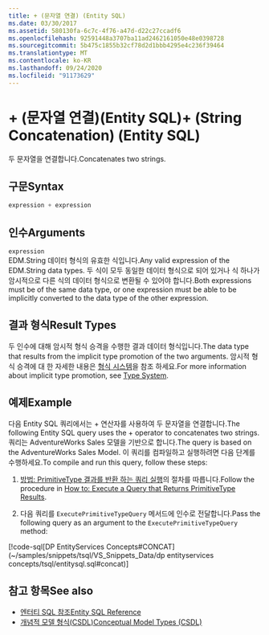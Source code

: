 ```yaml
---
title: + (문자열 연결) (Entity SQL)
ms.date: 03/30/2017
ms.assetid: 580130fa-6c7c-4f76-a47d-d22c27ccadf6
ms.openlocfilehash: 92591448a3707ba11ad2462161050e48e0398728
ms.sourcegitcommit: 5b475c1855b32cf78d2d1bbb4295e4c236f39464
ms.translationtype: MT
ms.contentlocale: ko-KR
ms.lasthandoff: 09/24/2020
ms.locfileid: "91173629"
---
```

# <a name="-string-concatenation-entity-sql"></a><span data-ttu-id="a77d4-102">+ (문자열 연결)(Entity SQL)</span><span class="sxs-lookup"><span data-stu-id="a77d4-102">+ (String Concatenation) (Entity SQL)</span></span>

<span data-ttu-id="a77d4-103">두 문자열을 연결합니다.</span><span class="sxs-lookup"><span data-stu-id="a77d4-103">Concatenates two strings.</span></span>  
  
## <a name="syntax"></a><span data-ttu-id="a77d4-104">구문</span><span class="sxs-lookup"><span data-stu-id="a77d4-104">Syntax</span></span>  
  
```sql  
expression + expression  
```  
  
## <a name="arguments"></a><span data-ttu-id="a77d4-105">인수</span><span class="sxs-lookup"><span data-stu-id="a77d4-105">Arguments</span></span>  

 `expression`  
 <span data-ttu-id="a77d4-106">EDM.String 데이터 형식의 유효한 식입니다.</span><span class="sxs-lookup"><span data-stu-id="a77d4-106">Any valid expression of the EDM.String data types.</span></span> <span data-ttu-id="a77d4-107">두 식이 모두 동일한 데이터 형식으로 되어 있거나 식 하나가 암시적으로 다른 식의 데이터 형식으로 변환될 수 있어야 합니다.</span><span class="sxs-lookup"><span data-stu-id="a77d4-107">Both expressions must be of the same data type, or one expression must be able to be implicitly converted to the data type of the other expression.</span></span>  
  
## <a name="result-types"></a><span data-ttu-id="a77d4-108">결과 형식</span><span class="sxs-lookup"><span data-stu-id="a77d4-108">Result Types</span></span>  

 <span data-ttu-id="a77d4-109">두 인수에 대해 암시적 형식 승격을 수행한 결과 데이터 형식입니다.</span><span class="sxs-lookup"><span data-stu-id="a77d4-109">The data type that results from the implicit type promotion of the two arguments.</span></span> <span data-ttu-id="a77d4-110">암시적 형식 승격에 대 한 자세한 내용은 [형식 시스템](type-system-entity-sql.md)을 참조 하세요.</span><span class="sxs-lookup"><span data-stu-id="a77d4-110">For more information about implicit type promotion, see [Type System](type-system-entity-sql.md).</span></span>  
  
## <a name="example"></a><span data-ttu-id="a77d4-111">예제</span><span class="sxs-lookup"><span data-stu-id="a77d4-111">Example</span></span>  

 <span data-ttu-id="a77d4-112">다음 Entity SQL 쿼리에서는 + 연산자를 사용하여 두 문자열을 연결합니다.</span><span class="sxs-lookup"><span data-stu-id="a77d4-112">The following Entity SQL query uses the + operator to concatenates two strings.</span></span> <span data-ttu-id="a77d4-113">쿼리는 AdventureWorks Sales 모델을 기반으로 합니다.</span><span class="sxs-lookup"><span data-stu-id="a77d4-113">The query is based on the AdventureWorks Sales Model.</span></span> <span data-ttu-id="a77d4-114">이 쿼리를 컴파일하고 실행하려면 다음 단계를 수행하세요.</span><span class="sxs-lookup"><span data-stu-id="a77d4-114">To compile and run this query, follow these steps:</span></span>  
  
1. <span data-ttu-id="a77d4-115">[방법: PrimitiveType 결과를 반환 하는 쿼리 실행](../how-to-execute-a-query-that-returns-primitivetype-results.md)의 절차를 따릅니다.</span><span class="sxs-lookup"><span data-stu-id="a77d4-115">Follow the procedure in [How to: Execute a Query that Returns PrimitiveType Results](../how-to-execute-a-query-that-returns-primitivetype-results.md).</span></span>  
  
2. <span data-ttu-id="a77d4-116">다음 쿼리를 `ExecutePrimitiveTypeQuery` 메서드에 인수로 전달합니다.</span><span class="sxs-lookup"><span data-stu-id="a77d4-116">Pass the following query as an argument to the `ExecutePrimitiveTypeQuery` method:</span></span>  
  
 [!code-sql[DP EntityServices Concepts#CONCAT](~/samples/snippets/tsql/VS_Snippets_Data/dp entityservices concepts/tsql/entitysql.sql#concat)]  
  
## <a name="see-also"></a><span data-ttu-id="a77d4-117">참고 항목</span><span class="sxs-lookup"><span data-stu-id="a77d4-117">See also</span></span>

- [<span data-ttu-id="a77d4-118">엔터티 SQL 참조</span><span class="sxs-lookup"><span data-stu-id="a77d4-118">Entity SQL Reference</span></span>](entity-sql-reference.md)
- [<span data-ttu-id="a77d4-119">개념적 모델 형식(CSDL)</span><span class="sxs-lookup"><span data-stu-id="a77d4-119">Conceptual Model Types (CSDL)</span></span>](/ef/ef6/modeling/designer/advanced/edmx/csdl-spec#conceptual-model-types-csdl)
